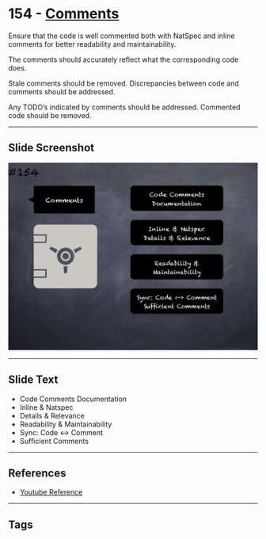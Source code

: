 # 154 - [Comments](Comments.md)
Ensure that the code is well commented both with NatSpec and inline comments for better readability and maintainability. 

The comments should accurately reflect what the corresponding code does. 

Stale comments should be removed. Discrepancies between code and comments should be addressed. 

Any TODO’s indicated by comments should be addressed. Commented code should be removed.
___
## Slide Screenshot
![0154.png](../../images/5.Pitfalls%20and%20Best%20Practices%20201/154.png)
___
## Slide Text
- Code Comments Documentation
- Inline & Natspec
- Details & Relevance
- Readability & Maintainability
- Sync: Code <-> Comment
- Sufficient Comments
___
## References
- [Youtube Reference](https://youtu.be/pXoEIjHupXk?t=1124)
___
## Tags